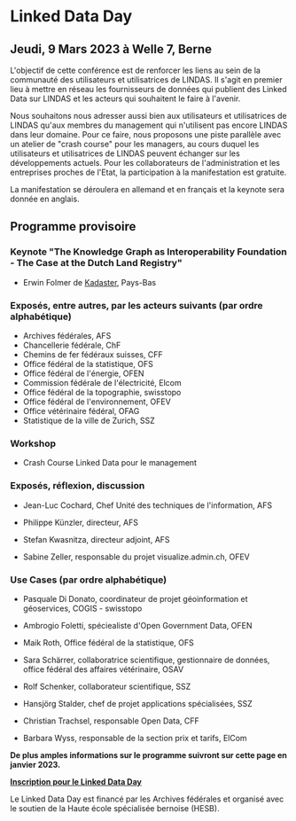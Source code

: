 # Linked Data Day 
## Jeudi, 9 Mars 2023 à Welle 7, Berne

L'objectif de cette conférence est de renforcer les liens au sein de la communauté des utilisateurs et utilisatrices de LINDAS. Il s'agit en premier lieu à mettre en réseau les fournisseurs de données qui publient des Linked Data sur LINDAS et les acteurs qui souhaitent le faire à l'avenir.

Nous souhaitons nous adresser aussi bien aux utilisateurs et utilisatrices de LINDAS qu'aux membres du management qui n'utilisent pas encore LINDAS dans leur domaine. Pour ce faire, nous proposons une piste parallèle avec un atelier de "crash course" pour les managers, au cours duquel les utilisateurs et utilisatrices de LINDAS peuvent échanger sur les développements actuels. Pour les collaborateurs de l'administration et les entreprises proches de l'Etat, la participation à la manifestation est gratuite.

La manifestation se déroulera en allemand et en français et la keynote sera donnée en anglais.

## Programme provisoire

### Keynote "The Knowledge Graph as Interoperability Foundation - The Case at the Dutch Land Registry"
- Erwin Folmer de [Kadaster](https://www.kadaster.nl/about-us "dieser Link führt zu Kadaster!"), Pays-Bas 

### Exposés, entre autres, par les acteurs suivants (par ordre alphabétique)
- Archives fédérales, AFS
- Chancellerie fédérale, ChF
- Chemins de fer fédéraux suisses, CFF
- Office fédéral de la statistique, OFS
- Office fédéral de l'énergie, OFEN
- Commission fédérale de l'électricité, Elcom 
- Office fédéral de la topographie, swisstopo
- Office fédéral de l'environnement, OFEV
- Office vétérinaire fédéral, OFAG
- Statistique de la ville de Zurich, SSZ 

### Workshop 
- Crash Course Linked Data pour le management

### Exposés, réflexion, discussion 

- Jean-Luc Cochard, Chef Unité des techniques de l'information, AFS

- Philippe Künzler, directeur, AFS

- Stefan Kwasnitza, directeur adjoint, AFS

- Sabine Zeller, responsable du projet visualize.admin.ch, OFEV

### Use Cases (par ordre alphabétique)

- Pasquale Di Donato, coordinateur de projet géoinformation et géoservices, COGIS - swisstopo

- Ambrogio Foletti, spéciealiste d'Open Government Data, OFEN

- Maik Roth, Office fédéral de la statistique, OFS

- Sara Schärrer, collaboratrice scientifique, gestionnaire de données, office fédéral des affaires vétérinaire, OSAV

- Rolf Schenker, collaborateur scientifique, SSZ

- Hansjörg Stalder, chef de projet applications spécialisées, SSZ

- Christian Trachsel, responsable Open Data, CFF

- Barbara Wyss, responsable de la section prix et tarifs, ElCom


**De plus amples informations sur le programme suivront sur cette page en janvier 2023.**

**[Inscription pour le Linked Data Day](https://campaign.bfh.ch/anmeldung-linked-data-day-2023/ "Inscription sur le site de la HESB!")**

Le Linked Data Day est financé par les Archives fédérales et organisé avec le soutien de la Haute école spécialisée bernoise (HESB). 
